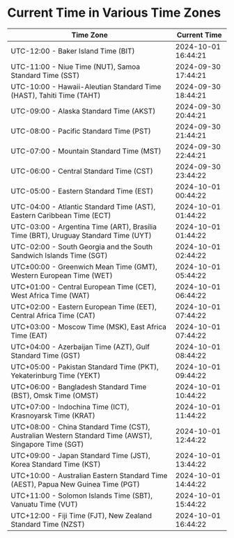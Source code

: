# Current Time in Various Time Zones

| Time Zone | Current Time |
|-----------|--------------|
| UTC-12:00 - Baker Island Time (BIT) | 2024-10-01 16:44:21 |
| UTC-11:00 - Niue Time (NUT), Samoa Standard Time (SST) | 2024-09-30 17:44:21 |
| UTC-10:00 - Hawaii-Aleutian Standard Time (HAST), Tahiti Time (TAHT) | 2024-09-30 18:44:21 |
| UTC-09:00 - Alaska Standard Time (AKST) | 2024-09-30 20:44:21 |
| UTC-08:00 - Pacific Standard Time (PST) | 2024-09-30 21:44:21 |
| UTC-07:00 - Mountain Standard Time (MST) | 2024-09-30 22:44:21 |
| UTC-06:00 - Central Standard Time (CST) | 2024-09-30 23:44:22 |
| UTC-05:00 - Eastern Standard Time (EST) | 2024-10-01 00:44:22 |
| UTC-04:00 - Atlantic Standard Time (AST), Eastern Caribbean Time (ECT) | 2024-10-01 01:44:22 |
| UTC-03:00 - Argentina Time (ART), Brasília Time (BRT), Uruguay Standard Time (UYT) | 2024-10-01 01:44:22 |
| UTC-02:00 - South Georgia and the South Sandwich Islands Time (SGT) | 2024-10-01 02:44:22 |
| UTC±00:00 - Greenwich Mean Time (GMT), Western European Time (WET) | 2024-10-01 05:44:22 |
| UTC+01:00 - Central European Time (CET), West Africa Time (WAT) | 2024-10-01 06:44:22 |
| UTC+02:00 - Eastern European Time (EET), Central Africa Time (CAT) | 2024-10-01 07:44:22 |
| UTC+03:00 - Moscow Time (MSK), East Africa Time (EAT) | 2024-10-01 07:44:22 |
| UTC+04:00 - Azerbaijan Time (AZT), Gulf Standard Time (GST) | 2024-10-01 08:44:22 |
| UTC+05:00 - Pakistan Standard Time (PKT), Yekaterinburg Time (YEKT) | 2024-10-01 09:44:22 |
| UTC+06:00 - Bangladesh Standard Time (BST), Omsk Time (OMST) | 2024-10-01 10:44:22 |
| UTC+07:00 - Indochina Time (ICT), Krasnoyarsk Time (KRAT) | 2024-10-01 11:44:22 |
| UTC+08:00 - China Standard Time (CST), Australian Western Standard Time (AWST), Singapore Time (SGT) | 2024-10-01 12:44:22 |
| UTC+09:00 - Japan Standard Time (JST), Korea Standard Time (KST) | 2024-10-01 13:44:22 |
| UTC+10:00 - Australian Eastern Standard Time (AEST), Papua New Guinea Time (PGT) | 2024-10-01 14:44:22 |
| UTC+11:00 - Solomon Islands Time (SBT), Vanuatu Time (VUT) | 2024-10-01 15:44:22 |
| UTC+12:00 - Fiji Time (FJT), New Zealand Standard Time (NZST) | 2024-10-01 16:44:22 |
